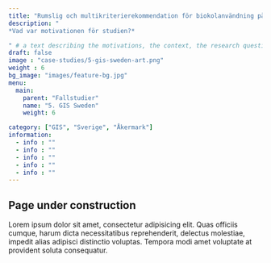 ```yaml
---
title: "Rumslig och multikriterierekommendation för biokolanvändning på åkermark i Sverige"
description: "
*Vad var motivationen för studien?*

" # a text describing the motivations, the context, the research questions, attratively
draft: false
image : "case-studies/5-gis-sweden-art.png"
weight : 6
bg_image: "images/feature-bg.jpg"
menu:
  main:
    parent: "Fallstudier"
    name: "5. GIS Sweden"
    weight: 6

category: ["GIS", "Sverige", "Åkermark"]
information:
  - info : ""
  - info : ""
  - info : ""
  - info : ""
  - info : ""
---
```


## Page under construction 

Lorem ipsum dolor sit amet, consectetur adipisicing elit. Quas officiis cumque, harum dicta necessitatibus
reprehenderit, delectus molestiae, impedit alias adipisci distinctio voluptas. Tempora modi amet voluptate
at provident soluta consequatur.

